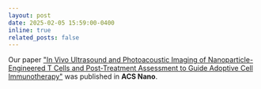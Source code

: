 ```yaml
---
layout: post
date: 2025-02-05 15:59:00-0400
inline: true
related_posts: false
---
```


Our paper <a href='https://pubs.acs.org/doi/full/10.1021/acsnano.4c12929'>"In Vivo Ultrasound and Photoacoustic Imaging of Nanoparticle-Engineered T Cells and Post-Treatment Assessment to Guide Adoptive Cell Immunotherapy"</a> was published in <b>ACS Nano</b>.
